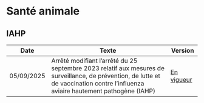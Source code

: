 # Santé animale

## IAHP

| Date       | Texte                                                                                                                                                                               | Version                                                                                                   |
| ---------- | ----------------------------------------------------------------------------------------------------------------------------------------------------------------------------------- | --------------------------------------------------------------------------------------------------------- |
| 05/09/2025 | Arrêté modifiant l’arrêté du 25 septembre 2023 relatif aux mesures de surveillance, de prévention, de lutte et de vaccination contre l’influenza aviaire hautement pathogène (IAHP) | [En vigueur](https://www.legifrance.gouv.fr/download/pdf?id=rb8gm4rObqLryfLTFw-FBciB_2xLJm4p02-ys6vokME=) |